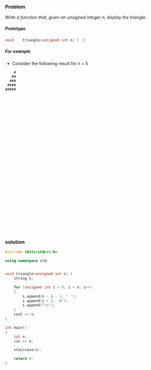 ### Problem

*Write a function that, given an unsigned integer n, display the triangle.*

##### Prototype
```c++
void    triangle(unsigned int n) { ;}
```

##### For example
* Consider the following result for n = 5
```
    #
   ##
  ###
 ####
#####
```

<pre>




























</pre>

### solution

```cpp
#include <bits/stdc++.h>

using namespace std;


void triangle(unsigned int n) {
    string s;

    for (unsigned int i = 0; i < n; i++)
    {
        s.append(n - i - 1, ' ');
        s.append(i + 1, '#');
        s.append("\n");
    }
    cout << s;
}

int main()
{
    int n;
    cin >> n;

    staircase(n);

    return 0;
}
```

